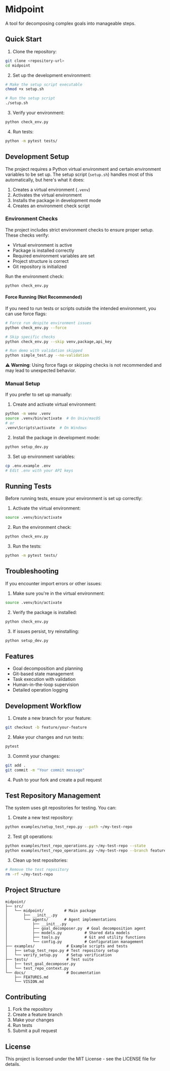 # Midpoint

A tool for decomposing complex goals into manageable steps.

## Quick Start

1. Clone the repository:
```bash
git clone <repository-url>
cd midpoint
```

2. Set up the development environment:
```bash
# Make the setup script executable
chmod +x setup.sh

# Run the setup script
./setup.sh
```

3. Verify your environment:
```bash
python check_env.py
```

4. Run tests:
```bash
python -m pytest tests/
```

## Development Setup

The project requires a Python virtual environment and certain environment variables to be set up. The setup script (`setup.sh`) handles most of this automatically, but here's what it does:

1. Creates a virtual environment (`.venv`)
2. Activates the virtual environment
3. Installs the package in development mode
4. Creates an environment check script

### Environment Checks

The project includes strict environment checks to ensure proper setup. These checks verify:
- Virtual environment is active
- Package is installed correctly
- Required environment variables are set
- Project structure is correct
- Git repository is initialized

Run the environment check:
```bash
python check_env.py
```

#### Force Running (Not Recommended)

If you need to run tests or scripts outside the intended environment, you can use force flags:

```bash
# Force run despite environment issues
python check_env.py --force

# Skip specific checks
python check_env.py --skip venv,package,api_key

# Run demo with validation skipped
python simple_test.py --no-validation
```

⚠️ **Warning**: Using force flags or skipping checks is not recommended and may lead to unexpected behavior.

### Manual Setup

If you prefer to set up manually:

1. Create and activate virtual environment:
```bash
python -m venv .venv
source .venv/bin/activate  # On Unix/macOS
# or
.venv\Scripts\activate  # On Windows
```

2. Install the package in development mode:
```bash
python setup_dev.py
```

3. Set up environment variables:
```bash
cp .env.example .env
# Edit .env with your API keys
```

## Running Tests

Before running tests, ensure your environment is set up correctly:

1. Activate the virtual environment:
```bash
source .venv/bin/activate
```

2. Run the environment check:
```bash
python check_env.py
```

3. Run the tests:
```bash
python -m pytest tests/
```

## Troubleshooting

If you encounter import errors or other issues:

1. Make sure you're in the virtual environment:
```bash
source .venv/bin/activate
```

2. Verify the package is installed:
```bash
python check_env.py
```

3. If issues persist, try reinstalling:
```bash
python setup_dev.py
```

## Features

- Goal decomposition and planning
- Git-based state management
- Task execution with validation
- Human-in-the-loop supervision
- Detailed operation logging

## Development Workflow

1. Create a new branch for your feature:
```bash
git checkout -b feature/your-feature
```

2. Make your changes and run tests:
```bash
pytest
```

3. Commit your changes:
```bash
git add .
git commit -m "Your commit message"
```

4. Push to your fork and create a pull request

## Test Repository Management

The system uses git repositories for testing. You can:

1. Create a new test repository:
```bash
python examples/setup_test_repo.py --path ~/my-test-repo
```

2. Test git operations:
```bash
python examples/test_repo_operations.py ~/my-test-repo --state
python examples/test_repo_operations.py ~/my-test-repo --branch feature/new-feature
```

3. Clean up test repositories:
```bash
# Remove the test repository
rm -rf ~/my-test-repo
```

## Project Structure

```
midpoint/
├── src/
│   └── midpoint/         # Main package
│       ├── __init__.py
│       └── agents/       # Agent implementations
│           ├── __init__.py
│           ├── goal_decomposer.py  # Goal decomposition agent
│           ├── models.py          # Shared data models
│           ├── tools.py           # Git and utility functions
│           └── config.py          # Configuration management
├── examples/              # Example scripts and tests
│   ├── setup_test_repo.py # Test repository setup
│   └── verify_setup.py    # Setup verification
├── tests/                 # Test suite
│   ├── test_goal_decomposer.py
│   └── test_repo_context.py
└── docs/                  # Documentation
    ├── FEATURES.md
    └── VISION.md
```

## Contributing

1. Fork the repository
2. Create a feature branch
3. Make your changes
4. Run tests
5. Submit a pull request

## License

This project is licensed under the MIT License - see the LICENSE file for details. 